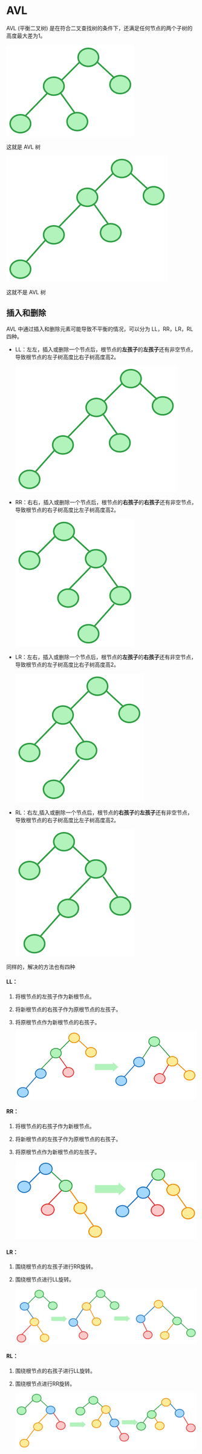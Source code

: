 # AVL

AVL (平衡二叉树) 是在符合二叉查找树的条件下，还满足任何节点的两个子树的高度最大差为1。

![image-20240227125232033](./../img/image-20240227125232033.png)

这就是 AVL 树

![image-20240227125308061](./../img/image-20240227125308061.png)

这就不是 AVL 树

## 插入和删除

AVL 中通过插入和删除元素可能导致不平衡的情况，可以分为 LL，RR，LR，RL 四种。

* LL：左左，插入或删除一个节点后，根节点的**左孩子**的**左孩子**还有非空节点，导致根节点的左子树高度比右子树高度高2。

  ![image-20240227125308061](./../img/image-20240227125308061.png)

* RR：右右，插入或删除一个节点后，根节点的**右孩子**的**右孩子**还有非空节点，导致根节点的右子树高度比左子树高度高2。

  ![image-20240227125920134](./../img/image-20240227125920134.png)

* LR：左右，插入或删除一个节点后，根节点的**左孩子**的**右孩子**还有非空节点，导致根节点的左子树高度比右子树高度高2。

  ![image-20240227125849267](./../img/image-20240227125849267.png)

* RL：右左,插入或删除一个节点后，根节点的**右孩子**的**左孩子**还有非空节点，导致根节点的右子树高度比左子树高度高2。

  ![image-20240227125937498](./../img/image-20240227125937498.png)

同样的，解决的方法也有四种

#### LL：

1. 将根节点的左孩子作为新根节点。

2. 将新根节点的右孩子作为原根节点的左孩子。

3. 将原根节点作为新根节点的右孩子。

   ![image-20240227130438384](./../img/image-20240227130438384.png)

#### RR：

1. 将根节点的右孩子作为新根节点。

2. 将新根节点的左孩子作为原根节点的右孩子。

3. 将原根节点作为新根节点的左孩子。

   ![image-20240227132402676](./../img/image-20240227132402676.png)

#### LR：

1. 围绕根节点的左孩子进行RR旋转。

2. 围绕根节点进行LL旋转。

   ![image-20240227132320550](./../img/image-20240227132320550.png)

#### RL：

1. 围绕根节点的右孩子进行LL旋转。

2. 围绕根节点进行RR旋转。

   ![image-20240227132925679](./../img/image-20240227132925679.png)